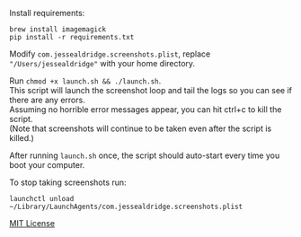 
Install requirements:

```
brew install imagemagick
pip install -r requirements.txt
```

Modify `com.jessealdridge.screenshots.plist`, replace `"/Users/jessealdridge"` with your home directory.

Run `chmod +x launch.sh && ./launch.sh`.  
This script will launch the screenshot loop and tail the logs so you can see if there are any errors.  
Assuming no horrible error messages appear, you can hit ctrl+c to kill the script.  
(Note that screenshots will continue to be taken even after the script is killed.)  

After running `launch.sh` once, the script should auto-start every time you boot your computer.

To stop taking screenshots run:

`launchctl unload ~/Library/LaunchAgents/com.jessealdridge.screenshots.plist`


[MIT License](https://opensource.org/licenses/MIT)
